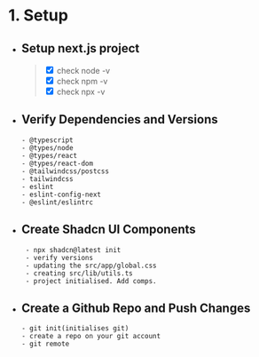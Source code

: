# 1. Setup 
- ## Setup next.js project
    > <input type="checkbox" checked> check node -v   
    > <input type="checkbox" checked> check npm -v  
    > <input type="checkbox" checked> check npx -v

-  ## Verify Dependencies and Versions
    ``` 
    - @typescript
    - @types/node
    - @types/react
    - @types/react-dom
    - @tailwindcss/postcss
    - tailwindcss
    - eslint
    - eslint-config-next
    - @eslint/eslintrc
    ```

-  ## Create Shadcn UI  Components

   ```
    - npx shadcn@latest init
    - verify versions 
    - updating the src/app/global.css
    - creating src/lib/utils.ts
    - project initialised. Add comps.

-  ## Create a Github Repo and Push Changes
    ```
    - git init(initialises git)
    - create a repo on your git account
    - git remote 
    